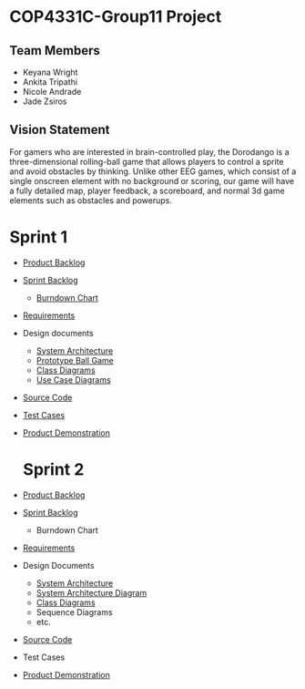 # COP4331C-Group11 Project

## Team Members

- Keyana Wright
- Ankita Tripathi
- Nicole Andrade
- Jade Zsiros

## Vision Statement

For gamers who are interested in brain-controlled play, the Dorodango is a three-dimensional rolling-ball game that allows players to control a sprite and avoid obstacles by thinking. Unlike other EEG games, which consist of a single onscreen element with no background or scoring, our game will have a fully detailed map, player feedback, a scoreboard, and normal 3d game elements such as obstacles and powerups.


# Sprint 1

- [Product Backlog ](https://github.com/poop4331c/Group11/blob/master/Sprint1/project_backlog.md)
- [Sprint Backlog](https://github.com/poop4331c/Group11/blob/master/Sprint1/Sprint_Backlog.md)
  * [Burndown Chart](https://imgur.com/a/fccuBZ7)
- [Requirements](https://github.com/poop4331c/Group11/blob/master/Sprint1/Requirements.md)
- Design documents
  * [System Architecture](https://github.com/poop4331c/Group11/blob/master/Sprint1/Architecture.md)
  * [Prototype Ball Game](https://youtu.be/MpYVD4WJ-wU)
  * [Class Diagrams](https://github.com/poop4331c/Group11/tree/master/Sprint1/Class%20Diagrams)
  * [Use Case Diagrams](https://github.com/poop4331c/Group11/tree/master/Sprint1/Use%20case%20diagrams)
- [Source Code](https://github.com/poop4331c/Group11/blob/master/Sprint1/Code/MainMenu.cs)
- [Test Cases](https://github.com/poop4331c/Group11/blob/master/Sprint1/Code/MainMenuTest.cs)
- [Product Demonstration](https://youtu.be/Pc_N4bz2_I8)

  # Sprint 2
  
- [Product Backlog](https://github.com/poop4331c/Group11/blob/master/Sprint1/project_backlog.md)
- [Sprint Backlog](https://github.com/poop4331c/Group11/blob/master/Sprint2/sprint_backlog.md)
  - Burndown Chart
- [Requirements](https://github.com/poop4331c/Group11/blob/master/Sprint1/Requirements.md)
- Design Documents
  - [System Architecture](https://github.com/poop4331c/Group11/blob/master/Sprint1/Architecture.md)
  - [System Architecture Diagram](https://github.com/poop4331c/Group11/blob/master/Sprint2/Architecture/Architectural%20Diagram-1.jpg)
  - [Class Diagrams](https://github.com/poop4331c/Group11/blob/master/Sprint2/UML%20Class%20Diagram%20(1).pdf)
  - Sequence Diagrams
  - etc.
- [Source Code](https://github.com/poop4331c/Group11/tree/master/Sprint2/Code)
- Test Cases
- [Product Demonstration](https://youtu.be/MWVH6u_IDzE)
